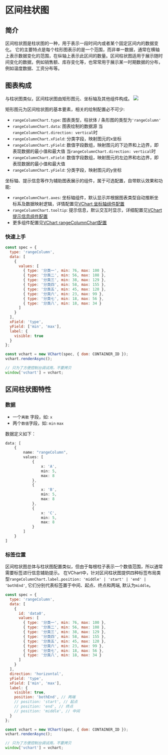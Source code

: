 # 区间柱状图

## 简介

区间柱状图是柱状图的一种，用于表示一段时间内或者某个固定区间内的数据变化。  它的主要特点是每个柱形图表示的是一个范围，而非单一数据，通常在横轴上表示数据变化的范围，在纵轴上表示此区间的数量。区间柱状图适用于展示随时间变化的数据，例如销售额、库存变化等，也常常用于展示某一时期数据的分布，例如温度数据、工资分布等。


## 图表构成
与柱状图类似，区间柱状图由矩形图元、坐标轴及其他组件构成。
![](https://tosv.byted.org/obj/bit-cloud/03421afda76ced0240204bf07.png)

矩形图元为区间柱状图的基本要素，相关的绘制配置必不可少:
- `rangeColumnChart.type`: 图表类型，柱状体 / 条形图的类型为`'rangeColumn'`
- `rangeColumnChart.data`: 图表绘制的数据源
当`rangeColumnChart.direction: vertical`时
- `rangeColumnChart.xField`: 分类字段，映射图元的x坐标
- `rangeColumnChart.yField`: 数值字段数组，映射图元的下边界和上边界，即表现数据的最小值和最大值
当`rangeColumnChart.direction: vertical`时
- `rangeColumnChart.xField`: 数值字段数组，映射图元的左边界和右边界，即表现数据的最小值和最大值
- `rangeColumnChart.yField`: 分类字段，映射图元的y坐标

坐标轴、提示信息等作为辅助图表展示的组件，属于可选配置，自带默认效果和功能:
- `rangeColumnChart.axes`: 坐标轴组件，默认显示并根据图表类型自动推断坐标系及数据映射逻辑，详情配置见[VChart 坐标轴组件配置](../../../option/rangeColumnChart#axes)
- `rangeColumnChart.tooltip`: 提示信息，默认交互时显示，详细配置见[VChart 提示信息组件配置](../../../option/rangeColumnChart#tooltip)
- 更多组件配置见[VChart rangeColumnChart配置](../../../option/rangeColumnChart)

### 快速上手

```javascript livedemo
const spec = {
  type: 'rangeColumn',
  data: [
    {
      values: [
        { type: '分类一', min: 76, max: 100 },
        { type: '分类二', min: 56, max: 108 },
        { type: '分类三', min: 38, max: 129 },
        { type: '分类四', min: 58, max: 155 },
        { type: '分类五', min: 45, max: 120 },
        { type: '分类六', min: 23, max: 99 },
        { type: '分类七', min: 18, max: 56 },
        { type: '分类八', min: 18, max: 34 }
      ]
    }
  ],
  xField: 'type',
  yField: ['min', 'max'],
  label: {
    visible: true
  }
};

const vchart = new VChart(spec, { dom: CONTAINER_ID });
vchart.renderAsync();

// 只为了方便控制台调试用，不要拷贝
window['vchart'] = vchart;
```


## 区间柱状图特性

### 数据
- 一个`离散` 字段，如: `x` 
- 两个`数值`字段，如: `min`  `max`  

数据定义如下：
```ts
data: [
    {
        name: "rangeColumn",
        values: [
            {
                x: 'A',
                min: 5,
                max: 8
            },
            {
                x: 'B',
                min: 5,
                max: 8
            },
            {
                x: 'C',
                min: 5,
                max: 8
            }
        ]
    }
]
```

### 标签位置
区间柱状图总体与柱状图配置类似，但由于每根柱子表示一个数值范围，所以通常需要标签进行信息辅助提示。
在VChart中，针对区间柱状图提供四种标签布局类型`rangeColumnChart.label.position: 'middle' | 'start' | 'end' | 'bothEnd'`, 它们分别代表标签置于中间、起点、终点和两端, 默认为`middle`。



```javascript livedemo
const spec = {
  type: 'rangeColumn',
  data: [
    {
      id: 'data0',
      values: [
        { type: '分类一', min: 76, max: 100 },
        { type: '分类二', min: 56, max: 108 },
        { type: '分类三', min: 38, max: 129 },
        { type: '分类四', min: 58, max: 155 },
        { type: '分类五', min: 45, max: 120 },
        { type: '分类六', min: 23, max: 99 },
        { type: '分类七', min: 18, max: 56 },
        { type: '分类八', min: 18, max: 34 }
      ]
    }
  ],
  direction: 'horizontal',
  yField: 'type',
  xField: ['min', 'max'],
  label: {
    visible: true,
    position: 'bothEnd', // 两端
    // position: 'start', // 起点
    // position: 'end', // 终点
    // position: 'middle', // 中间
  }
};

const vchart = new VChart(spec, { dom: CONTAINER_ID });
vchart.renderAsync();

// 只为了方便控制台调试用，不要拷贝
window['vchart'] = vchart;
```


